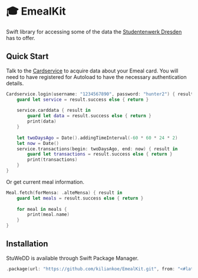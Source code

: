 # 🎓 EmealKit

Swift library for accessing some of the data the [Studentenwerk Dresden](http://www.studentenwerk-dresden.de/) has to offer.



## Quick Start

Talk to the [Cardservice](www.studentenwerk-dresden.de/mensen/kartenservice/) to acquire data about your Emeal card. You will need to have registered for Autoload to have the necessary authentication details.

```swift
Cardservice.login(username: "1234567890", password: "hunter2") { result in
    guard let service = result.success else { return }
    
    service.carddata { result in
        guard let data = result.success else { return }
        print(data)
    }
    
    let twoDaysAgo = Date().addingTimeInterval(-60 * 60 * 24 * 2)
    let now = Date()
    service.transactions(begin: twoDaysAgo, end: now) { result in
        guard let transactions = result.success else { return }
        print(transactions)
    }
}
```

Or get current meal information.

```swift
Meal.fetch(forMensa: .alteMensa) { result in
    guard let meals = result.success else { return }
    
    for meal in meals {
        print(meal.name)
    }
}
```



## Installation

StuWeDD is available through Swift Package Manager.

```swift
.package(url: "https://github.com/kiliankoe/EmealKit.git", from: "<#latest#>")
```
